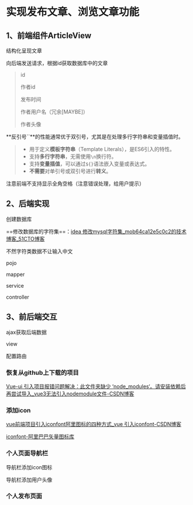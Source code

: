 # 实现发布文章、浏览文章功能

## 1、前端组件ArticleView

结构化呈现文章

向后端发送请求，根据id获取数据库中的文章

>id
>
>作者id
>
>发布时间
>
>作者用户名（冗余[MAYBE]）
>
>作者头像

**反引号``**的性能通常优于双引号，尤其是在处理多行字符串和变量插值时。

> - 用于定义**模板字符串**（Template Literals），是ES6引入的特性。
> - 支持**多行字符串**，无需使用`\n`换行符。
> - 支持**变量插值**，可以通过`${}`语法嵌入变量或表达式。
> - **不需要**对单引号或双引号进行**转义**。

注意前端不支持显示全角空格（注意错误处理，给用户提示）

## 2、后端实现

创建数据库

==修改数据库的字符集==：[idea 修改mysql字符集_mob64ca12e5c0c2的技术博客_51CTO博客](https://blog.51cto.com/u_16213387/8434912)

不然字符类数据不让输入中文

pojo

mapper

service

controller



## 3、前后端交互

ajax获取后端数据

view

配置路由



### 恢复从github上下载的项目

[Vue-ui 引入项目报错问题解决：此文件夹缺少 ‘node_modules‘。请安装依赖后再尝试导入_vue3无法引入nodemodule文件-CSDN博客](https://blog.csdn.net/qq_42699603/article/details/121181864)



### 添加icon

[vue前端项目引入iconfont阿里图标的四种方式_vue 引入iconfont-CSDN博客](https://blog.csdn.net/qq_35430000/article/details/87103050)

[iconfont-阿里巴巴矢量图标库](https://www.iconfont.cn/?spm=a313x.manage_type_myprojects.i3.d4d0a486a.17c53a81dpOb7P)

### 个人页面导航栏

导航栏添加icon图标

导航栏添加用户头像

### 个人发布页面
